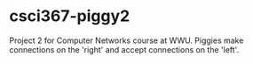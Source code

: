 # csci367-piggy2
Project 2 for Computer Networks course at WWU. Piggies make connections on the 'right' and accept connections on the 'left'.

